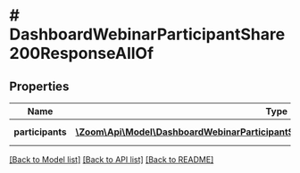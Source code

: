 # # DashboardWebinarParticipantShare200ResponseAllOf

## Properties

Name | Type | Description | Notes
------------ | ------------- | ------------- | -------------
**participants** | [**\Zoom\Api\Model\DashboardWebinarParticipantShare200ResponseAllOfParticipantsInner[]**](DashboardWebinarParticipantShare200ResponseAllOfParticipantsInner.md) | Array of participants. | [optional]

[[Back to Model list]](../../README.md#models) [[Back to API list]](../../README.md#endpoints) [[Back to README]](../../README.md)
